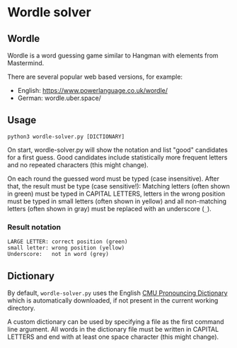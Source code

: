 # Wordle solver

## Wordle
Wordle is a word guessing game similar to Hangman with elements from Mastermind.

There are several popular web based versions, for example:
- English: https://www.powerlanguage.co.uk/wordle/
- German: wordle.uber.space/

## Usage

```
python3 wordle-solver.py [DICTIONARY]
```

On start, wordle-solver.py will show the notation and list "good" candidates for a first guess. Good candidates include statistically more frequent letters and no repeated characters (this might change).

On each round the guessed word must be typed (case insensitive). After that, the result must be type (case sensitive!): Matching letters (often shown in green) must be typed in CAPITAL LETTERS, letters in the wrong position must be typed in small letters (often shown in yellow) and all non-matching letters (often shown in gray) must be replaced with an underscore (`_`).

### Result notation
```
LARGE LETTER: correct position (green)
small letter: wrong position (yellow)
Underscore:   not in word (grey)
```

## Dictionary

By default, `wordle-solver.py` uses the English [CMU Pronouncing Dictionary](http://www.speech.cs.cmu.edu/cgi-bin/cmudict) which is automatically downloaded, if not present in the current working directory.

A custom dictionary can be used by specifying a file as the first command line argument. All words in the dictionary file must be written in CAPITAL LETTERS and end with at least one space character (this might change).
